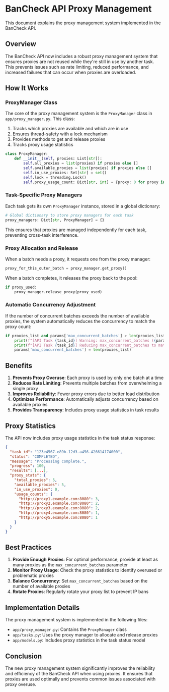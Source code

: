 # BanCheck API Proxy Management

This document explains the proxy management system implemented in the BanCheck API.

## Overview

The BanCheck API now includes a robust proxy management system that ensures proxies are not reused while they're still in use by another task. This prevents issues such as rate limiting, reduced performance, and increased failures that can occur when proxies are overloaded.

## How It Works

### ProxyManager Class

The core of the proxy management system is the `ProxyManager` class in `app/proxy_manager.py`. This class:

1. Tracks which proxies are available and which are in use
2. Ensures thread-safety with a lock mechanism
3. Provides methods to get and release proxies
4. Tracks proxy usage statistics

```python
class ProxyManager:
    def __init__(self, proxies: List[str]):
        self.all_proxies = list(proxies) if proxies else []
        self.available_proxies = list(proxies) if proxies else []
        self.in_use_proxies: Set[str] = set()
        self.lock = threading.Lock()
        self.proxy_usage_count: Dict[str, int] = {proxy: 0 for proxy in self.all_proxies}
```

### Task-Specific Proxy Managers

Each task gets its own `ProxyManager` instance, stored in a global dictionary:

```python
# Global dictionary to store proxy managers for each task
proxy_managers: Dict[str, ProxyManager] = {}
```

This ensures that proxies are managed independently for each task, preventing cross-task interference.

### Proxy Allocation and Release

When a batch needs a proxy, it requests one from the proxy manager:

```python
proxy_for_this_outer_batch = proxy_manager.get_proxy()
```

When a batch completes, it releases the proxy back to the pool:

```python
if proxy_used:
    proxy_manager.release_proxy(proxy_used)
```

### Automatic Concurrency Adjustment

If the number of concurrent batches exceeds the number of available proxies, the system automatically reduces the concurrency to match the proxy count:

```python
if proxies_list and params['max_concurrent_batches'] > len(proxies_list):
    print(f"[API Task {task_id}] Warning: max_concurrent_batches ({params['max_concurrent_batches']}) exceeds proxy count ({len(proxies_list)})")
    print(f"[API Task {task_id}] Reducing max_concurrent_batches to match proxy count")
    params['max_concurrent_batches'] = len(proxies_list)
```

## Benefits

1. **Prevents Proxy Overuse**: Each proxy is used by only one batch at a time
2. **Reduces Rate Limiting**: Prevents multiple batches from overwhelming a single proxy
3. **Improves Reliability**: Fewer proxy errors due to better load distribution
4. **Optimizes Performance**: Automatically adjusts concurrency based on available proxies
5. **Provides Transparency**: Includes proxy usage statistics in task results

## Proxy Statistics

The API now includes proxy usage statistics in the task status response:

```json
{
  "task_id": "123e4567-e89b-12d3-a456-426614174000",
  "status": "COMPLETED",
  "message": "Processing complete.",
  "progress": 100,
  "results": [...],
  "proxy_stats": {
    "total_proxies": 5,
    "available_proxies": 5,
    "in_use_proxies": 0,
    "usage_counts": {
      "http://proxy1.example.com:8080": 3,
      "http://proxy2.example.com:8080": 2,
      "http://proxy3.example.com:8080": 2,
      "http://proxy4.example.com:8080": 1,
      "http://proxy5.example.com:8080": 1
    }
  }
}
```

## Best Practices

1. **Provide Enough Proxies**: For optimal performance, provide at least as many proxies as the `max_concurrent_batches` parameter
2. **Monitor Proxy Usage**: Check the proxy statistics to identify overused or problematic proxies
3. **Balance Concurrency**: Set `max_concurrent_batches` based on the number of available proxies
4. **Rotate Proxies**: Regularly rotate your proxy list to prevent IP bans

## Implementation Details

The proxy management system is implemented in the following files:

- `app/proxy_manager.py`: Contains the `ProxyManager` class
- `app/tasks.py`: Uses the proxy manager to allocate and release proxies
- `app/models.py`: Includes proxy statistics in the task status model

## Conclusion

The new proxy management system significantly improves the reliability and efficiency of the BanCheck API when using proxies. It ensures that proxies are used optimally and prevents common issues associated with proxy overuse.
